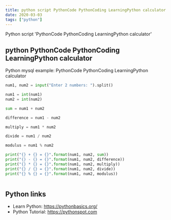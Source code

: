 ```yaml
---
title: python script PythonCode PythonCoding LearningPython calculator (snippet)
date: 2020-03-03
tags: ["python"]
---
```

Python script 'PythonCode PythonCoding LearningPython calculator'


## python PythonCode PythonCoding LearningPython calculator

Python mysql example: PythonCode PythonCoding LearningPython calculator

```python
num1, num2 = input("Enter 2 numbers: ").split()

num1 = int(num1)
num2 = int(num2)

sum = num1 + num2

difference = num1 - num2

multiply = num1 * num2

divide = num1 / num2

modulus = num1 % num2

print("{} + {} = {}".format(num1, num2, sum))
print("{} - {} = {}".format(num1, num2, difference))
print("{} * {} = {}".format(num1, num2, multiply))
print("{} / {} = {}".format(num1, num2, divide))
print("{} % {} = {}".format(num1, num2, modulus))



```

## Python links

- Learn Python: https://pythonbasics.org/
- Python Tutorial: https://pythonspot.com
